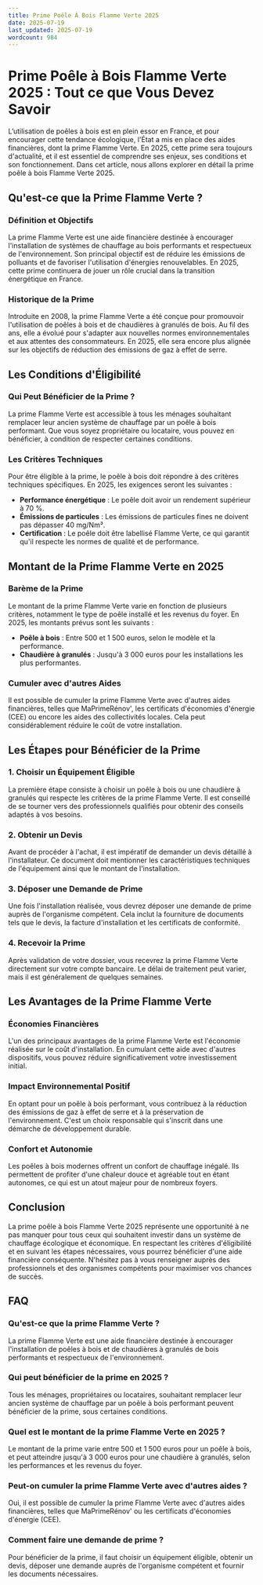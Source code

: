 ```yaml
---
title: Prime Poêle À Bois Flamme Verte 2025
date: 2025-07-19
last_updated: 2025-07-19
wordcount: 984
---
```


# Prime Poêle à Bois Flamme Verte 2025 : Tout ce que Vous Devez Savoir

L’utilisation de poêles à bois est en plein essor en France, et pour encourager cette tendance écologique, l'État a mis en place des aides financières, dont la prime Flamme Verte. En 2025, cette prime sera toujours d'actualité, et il est essentiel de comprendre ses enjeux, ses conditions et son fonctionnement. Dans cet article, nous allons explorer en détail la prime poêle à bois Flamme Verte 2025.

## Qu'est-ce que la Prime Flamme Verte ?

### Définition et Objectifs

La prime Flamme Verte est une aide financière destinée à encourager l'installation de systèmes de chauffage au bois performants et respectueux de l'environnement. Son principal objectif est de réduire les émissions de polluants et de favoriser l'utilisation d'énergies renouvelables. En 2025, cette prime continuera de jouer un rôle crucial dans la transition énergétique en France.

### Historique de la Prime

Introduite en 2008, la prime Flamme Verte a été conçue pour promouvoir l'utilisation de poêles à bois et de chaudières à granulés de bois. Au fil des ans, elle a évolué pour s'adapter aux nouvelles normes environnementales et aux attentes des consommateurs. En 2025, elle sera encore plus alignée sur les objectifs de réduction des émissions de gaz à effet de serre.

## Les Conditions d'Éligibilité

### Qui Peut Bénéficier de la Prime ?

La prime Flamme Verte est accessible à tous les ménages souhaitant remplacer leur ancien système de chauffage par un poêle à bois performant. Que vous soyez propriétaire ou locataire, vous pouvez en bénéficier, à condition de respecter certaines conditions.

### Les Critères Techniques

Pour être éligible à la prime, le poêle à bois doit répondre à des critères techniques spécifiques. En 2025, les exigences seront les suivantes :

- **Performance énergétique** : Le poêle doit avoir un rendement supérieur à 70 %.
- **Émissions de particules** : Les émissions de particules fines ne doivent pas dépasser 40 mg/Nm³.
- **Certification** : Le poêle doit être labellisé Flamme Verte, ce qui garantit qu'il respecte les normes de qualité et de performance.

## Montant de la Prime Flamme Verte en 2025

### Barème de la Prime

Le montant de la prime Flamme Verte varie en fonction de plusieurs critères, notamment le type de poêle installé et les revenus du foyer. En 2025, les montants prévus sont les suivants :

- **Poêle à bois** : Entre 500 et 1 500 euros, selon le modèle et la performance.
- **Chaudière à granulés** : Jusqu'à 3 000 euros pour les installations les plus performantes.

### Cumuler avec d'autres Aides

Il est possible de cumuler la prime Flamme Verte avec d'autres aides financières, telles que MaPrimeRénov', les certificats d'économies d'énergie (CEE) ou encore les aides des collectivités locales. Cela peut considérablement réduire le coût de votre installation.

## Les Étapes pour Bénéficier de la Prime

### 1. Choisir un Équipement Éligible

La première étape consiste à choisir un poêle à bois ou une chaudière à granulés qui respecte les critères de la prime Flamme Verte. Il est conseillé de se tourner vers des professionnels qualifiés pour obtenir des conseils adaptés à vos besoins.

### 2. Obtenir un Devis

Avant de procéder à l'achat, il est impératif de demander un devis détaillé à l'installateur. Ce document doit mentionner les caractéristiques techniques de l'équipement ainsi que le montant de l'installation.

### 3. Déposer une Demande de Prime

Une fois l'installation réalisée, vous devrez déposer une demande de prime auprès de l'organisme compétent. Cela inclut la fourniture de documents tels que le devis, la facture d'installation et les certificats de conformité.

### 4. Recevoir la Prime

Après validation de votre dossier, vous recevrez la prime Flamme Verte directement sur votre compte bancaire. Le délai de traitement peut varier, mais il est généralement de quelques semaines.

## Les Avantages de la Prime Flamme Verte

### Économies Financières

L'un des principaux avantages de la prime Flamme Verte est l'économie réalisée sur le coût d'installation. En cumulant cette aide avec d'autres dispositifs, vous pouvez réduire significativement votre investissement initial.

### Impact Environnemental Positif

En optant pour un poêle à bois performant, vous contribuez à la réduction des émissions de gaz à effet de serre et à la préservation de l'environnement. C'est un choix responsable qui s'inscrit dans une démarche de développement durable.

### Confort et Autonomie

Les poêles à bois modernes offrent un confort de chauffage inégalé. Ils permettent de profiter d'une chaleur douce et agréable tout en étant autonomes, ce qui est un atout majeur pour de nombreux foyers.

## Conclusion

La prime poêle à bois Flamme Verte 2025 représente une opportunité à ne pas manquer pour tous ceux qui souhaitent investir dans un système de chauffage écologique et économique. En respectant les critères d'éligibilité et en suivant les étapes nécessaires, vous pourrez bénéficier d'une aide financière conséquente. N'hésitez pas à vous renseigner auprès des professionnels et des organismes compétents pour maximiser vos chances de succès.

## FAQ

### Qu'est-ce que la prime Flamme Verte ?

La prime Flamme Verte est une aide financière destinée à encourager l'installation de poêles à bois et de chaudières à granulés de bois performants et respectueux de l'environnement.

### Qui peut bénéficier de la prime en 2025 ?

Tous les ménages, propriétaires ou locataires, souhaitant remplacer leur ancien système de chauffage par un poêle à bois performant peuvent bénéficier de la prime, sous certaines conditions.

### Quel est le montant de la prime Flamme Verte en 2025 ?

Le montant de la prime varie entre 500 et 1 500 euros pour un poêle à bois, et peut atteindre jusqu'à 3 000 euros pour une chaudière à granulés, selon les performances et les revenus du foyer.

### Peut-on cumuler la prime Flamme Verte avec d'autres aides ?

Oui, il est possible de cumuler la prime Flamme Verte avec d'autres aides financières, telles que MaPrimeRénov' ou les certificats d'économies d'énergie (CEE).

### Comment faire une demande de prime ?

Pour bénéficier de la prime, il faut choisir un équipement éligible, obtenir un devis, déposer une demande auprès de l'organisme compétent et fournir les documents nécessaires.